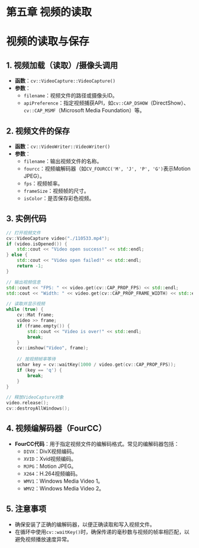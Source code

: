 # 第五章 视频的读取

# 视频的读取与保存

## 1. 视频加载（读取）/摄像头调用
- **函数**：`cv::VideoCapture::VideoCapture()`
- **参数**：
  - `filename`：视频文件的路径或摄像头ID。
  - `apiPreference`：指定视频捕获API，如`cv::CAP_DSHOW`（DirectShow）、`cv::CAP_MSMF`（Microsoft Media Foundation）等。

## 2. 视频文件的保存
- **函数**：`cv::VideoWriter::VideoWriter()`
- **参数**：
  - `filename`：输出视频文件的名称。
  - `fourcc`：视频编解码器（如`CV_FOURCC('M', 'J', 'P', 'G')`表示Motion JPEG）。
  - `fps`：视频帧率。
  - `frameSize`：视频帧的尺寸。
  - `isColor`：是否保存彩色视频。

## 3. 实例代码
```cpp
// 打开视频文件
cv::VideoCapture video("./110533.mp4");
if (video.isOpened()) {
    std::cout << "Video open success!" << std::endl;
} else {
    std::cout << "Video open failed!" << std::endl;
    return -1;
}

// 输出视频信息
std::cout << "FPS: " << video.get(cv::CAP_PROP_FPS) << std::endl;
std::cout << "Width: " << video.get(cv::CAP_PROP_FRAME_WIDTH) << std::endl;

// 读取并显示视频
while (true) {
    cv::Mat frame;
    video >> frame;
    if (frame.empty()) {
        std::cout << "Video is over!" << std::endl;
        break;
    }
    cv::imshow("Video", frame);
    
    // 按视频帧率等待
    uchar key = cv::waitKey(1000 / video.get(cv::CAP_PROP_FPS));
    if (key == 'q') {
        break;
    }
}

// 释放VideoCapture对象
video.release();
cv::destroyAllWindows();
```

## 4. 视频编解码器（FourCC）
- **FourCC代码**：用于指定视频文件的编解码格式。常见的编解码器包括：
  - `DIVX`：DivX视频编码。
  - `XVID`：Xvid视频编码。
  - `MJPG`：Motion JPEG。
  - `X264`：H.264视频编码。
  - `WMV1`：Windows Media Video 1。
  - `WMV2`：Windows Media Video 2。

## 5. 注意事项
- 确保安装了正确的编解码器，以便正确读取和写入视频文件。
- 在循环中使用`cv::waitKey()`时，确保传递的毫秒数与视频的帧率相匹配，以避免视频播放速度异常。
